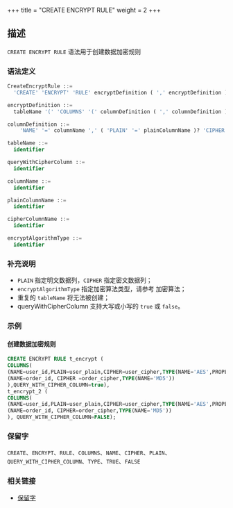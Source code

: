 +++
title = "CREATE ENCRYPT RULE"
weight = 2
+++

## 描述

`CREATE ENCRYPT RULE` 语法用于创建数据加密规则

### 语法定义

```sql
CreateEncryptRule ::=
  'CREATE' 'ENCRYPT' 'RULE' encryptDefinition ( ',' encryptDefinition )*

encryptDefinition ::=
  tableName '(' 'COLUMNS' '(' columnDefinition ( ',' columnDefinition )*  ')' ',' 'QUERY_WITH_CIPHER_COLUMN' '=' queryWithCipherColumn ')'

columnDefinition ::=
    'NAME' '=' columnName ',' ( 'PLAIN' '=' plainColumnName )? 'CIPHER' '=' cipherColumnName ','  'TYPE' '(' 'NAME' '=' encryptAlgorithmType ( ',' 'PROPERTIES' '(' 'key' '=' 'value' ( ',' 'key' '=' 'value' )* ')' )? ')'

tableName ::=
  identifier

queryWithCipherColumn ::=
  identifier

columnName ::=
  identifier

plainColumnName ::=
  identifier

cipherColumnName ::=
  identifier

encryptAlgorithmType ::=
  identifier
```

### 补充说明

- `PLAIN` 指定明文数据列，`CIPHER` 指定密文数据列；
- `encryptAlgorithmType` 指定加密算法类型，请参考 加密算法；
- 重复的 `tableName` 将无法被创建；
- queryWithCipherColumn 支持大写或小写的 `true` 或 `false`。

### 示例

#### 创建数据加密规则

```sql
CREATE ENCRYPT RULE t_encrypt (
COLUMNS(
(NAME=user_id,PLAIN=user_plain,CIPHER=user_cipher,TYPE(NAME='AES',PROPERTIES('aes-key-value'='123456abc'))),
(NAME=order_id, CIPHER =order_cipher,TYPE(NAME='MD5'))
),QUERY_WITH_CIPHER_COLUMN=true),
t_encrypt_2 (
COLUMNS(
(NAME=user_id,PLAIN=user_plain,CIPHER=user_cipher,TYPE(NAME='AES',PROPERTIES('aes-key-value'='123456abc'))),
(NAME=order_id, CIPHER=order_cipher,TYPE(NAME='MD5'))
), QUERY_WITH_CIPHER_COLUMN=FALSE);
```

### 保留字

`CREATE`、`ENCRYPT`、`RULE`、`COLUMNS`、`NAME`、`CIPHER`、`PLAIN`、`QUERY_WITH_CIPHER_COLUMN`、`TYPE`、`TRUE`、`FALSE`

### 相关链接

- [保留字](/cn/reference/distsql/syntax/reserved-word/)